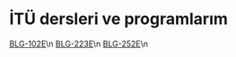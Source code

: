 # İTÜ dersleri ve programlarım

[BLG-102E]()\n
[BLG-223E]()\n
[BLG-252E]()\n

<!---
ozberkhz/ozberkhz is a ✨ special ✨ repository because its `README.md` (this file) appears on your GitHub profile.
You can click the Preview link to take a look at your changes.
--->

